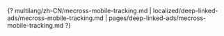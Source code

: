 {? multilang/zh-CN/mecross-mobile-tracking.md | localized/deep-linked-ads/mecross-mobile-tracking.md | pages/deep-linked-ads/mecross-mobile-tracking.md ?}
